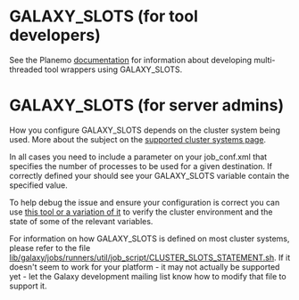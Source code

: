 # GALAXY_SLOTS (for tool developers)

See the Planemo [documentation](http://planemo.readthedocs.org/en/latest/writing_advanced.html#cluster-usage) for information about developing multi-threaded tool wrappers using GALAXY_SLOTS.

# GALAXY_SLOTS (for server admins)

How you configure GALAXY_SLOTS depends on the cluster system being used. More about the subject on the [supported cluster systems page](../../../Admin/Config/Performance/Cluster).

In all cases you need to include a parameter on your job_conf.xml that specifies the number of processes to be used for a given destination. If correctly defined your should see your GALAXY_SLOTS variable contain the specified value.

To help debug the issue and ensure your configuration is correct you can use [this tool or a variation of it](https://gist.github.com/jmchilton/9548516) to verify the cluster environment and the state of some of the relevant variables.

For information on how GALAXY_SLOTS is defined on most cluster systems, please refer to the file [lib/galaxy/jobs/runners/util/job_script/CLUSTER_SLOTS_STATEMENT.sh](https://github.com/galaxyproject/galaxy/blob/dev/lib/galaxy/jobs/runners/util/job_script/CLUSTER_SLOTS_STATEMENT.sh). If it doesn't seem to work for your platform - it may not actually be supported yet - let the Galaxy development mailing list know how to modify that file to support it.
